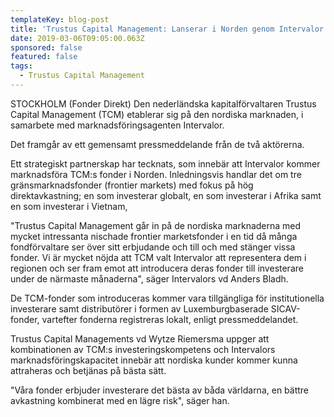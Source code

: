 ```yaml
---
templateKey: blog-post
title: 'Trustus Capital Management: Lanserar i Norden genom Intervalor'
date: 2019-03-06T09:05:00.063Z
sponsored: false
featured: false
tags:
  - Trustus Capital Management
---
```

STOCKHOLM (Fonder Direkt) Den nederländska kapitalförvaltaren Trustus Capital Management (TCM) etablerar sig på den nordiska marknaden, i samarbete med marknadsföringsagenten Intervalor.

Det framgår av ett gemensamt pressmeddelande från de två aktörerna.

Ett strategiskt partnerskap har tecknats, som innebär att Intervalor kommer marknadsföra TCM:s fonder i Norden. Inledningsvis handlar det om tre gränsmarknadsfonder (frontier markets) med fokus på hög direktavkastning; en som investerar globalt, en som investerar i Afrika samt en som investerar i Vietnam,

"Trustus Capital Management går in på de nordiska marknaderna med mycket intressanta nischade frontier marketsfonder i en tid då många fondförvaltare ser över sitt erbjudande och till och med stänger vissa fonder. Vi är mycket nöjda att TCM valt Intervalor att representera dem i regionen och ser fram emot att introducera deras fonder till investerare under de närmaste månaderna", säger Intervalors vd Anders Bladh.

De TCM-fonder som introduceras kommer vara tillgängliga för institutionella investerare samt distributörer i formen av Luxemburgbaserade SICAV-fonder, vartefter fonderna registreras lokalt, enligt pressmeddelandet.

Trustus Capital Managements vd Wytze Riemersma uppger att kombinationen av TCM:s investeringskompetens och Intervalors marknadsföringskapacitet innebär att nordiska kunder kommer kunna attraheras och betjänas på bästa sätt.

"Våra fonder erbjuder investerare det bästa av båda världarna, en bättre avkastning kombinerat med en lägre risk", säger han.
